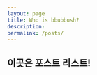 ```yaml
---
layout: page
title: Who is bbubbush?
description: 
permalink: /posts/
---
```


<div class="posts">
    <h2>이곳은 포스트 리스트!</h2>
</div>
